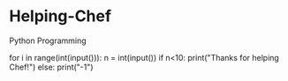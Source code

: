 # Helping-Chef
Python Programming

for i in range(int(input())):
    n = int(input())
    if n<10:
        print("Thanks for helping Chef!")
    else:
        print("-1")
